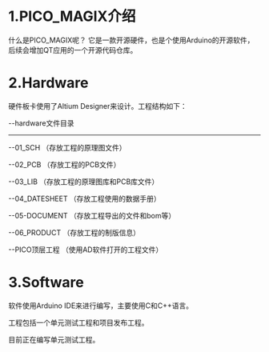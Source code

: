 # 1.PICO_MAGIX介绍
什么是PICO_MAGIX呢？
它是一款开源硬件，也是个使用Arduino的开源软件，后续会增加QT应用的一个开源代码仓库。

# 2.Hardware
硬件板卡使用了Altium Designer来设计。工程结构如下：

--hardware文件目录

* * *

--01_SCH        （存放工程的原理图文件）

--02_PCB        （存放工程的PCB文件）

--03_LIB         （存放工程的原理图库和PCB库文件）

--04_DATESHEET      （存放工程使用的数据手册）

--05-DOCUMENT     （存放工程导出的文件和bom等）

--06_PRODUCT        （存放工程的制版信息）

--PICO顶层工程          （使用AD软件打开的工程文件）

# 3.Software


软件使用Arduino IDE来进行编写，主要使用C和C++语言。

工程包括一个单元测试工程和项目发布工程。

目前正在编写单元测试工程。
